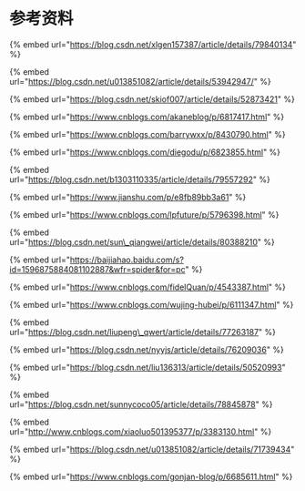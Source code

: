 # 参考资料

{% embed url="https://blog.csdn.net/xlgen157387/article/details/79840134" %}

{% embed url="https://blog.csdn.net/u013851082/article/details/53942947/" %}

{% embed url="https://blog.csdn.net/skiof007/article/details/52873421" %}

{% embed url="https://www.cnblogs.com/akaneblog/p/6817417.html" %}

{% embed url="https://www.cnblogs.com/barrywxx/p/8430790.html" %}

{% embed url="https://www.cnblogs.com/diegodu/p/6823855.html" %}

{% embed url="https://blog.csdn.net/b1303110335/article/details/79557292" %}

{% embed url="https://www.jianshu.com/p/e8fb89bb3a61" %}

{% embed url="https://www.cnblogs.com/lpfuture/p/5796398.html" %}

{% embed url="https://blog.csdn.net/sun\_qiangwei/article/details/80388210" %}

{% embed url="https://baijiahao.baidu.com/s?id=1596875884081102887&wfr=spider&for=pc" %}

{% embed url="https://www.cnblogs.com/fidelQuan/p/4543387.html" %}

{% embed url="https://www.cnblogs.com/wujing-hubei/p/6111347.html" %}

{% embed url="https://blog.csdn.net/liupeng\_qwert/article/details/77263187" %}

{% embed url="https://blog.csdn.net/nyyjs/article/details/76209036" %}

{% embed url="https://blog.csdn.net/liu136313/article/details/50520993" %}

{% embed url="https://blog.csdn.net/sunnycoco05/article/details/78845878" %}

{% embed url="http://www.cnblogs.com/xiaoluo501395377/p/3383130.html" %}

{% embed url="https://blog.csdn.net/u013851082/article/details/71739434" %}

{% embed url="https://www.cnblogs.com/gonjan-blog/p/6685611.html" %}

